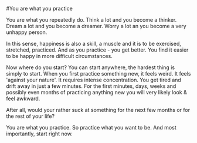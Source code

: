 #You are what you practice

You are what you repeatedly do. Think a lot and you become a thinker. Dream a lot and you become a dreamer. Worry a lot an you become a very unhappy person.

In this sense, happiness is also a skill, a muscle and it is to be exercised, stretched, practiced.
And as you practice - you get better. You find it easier to be happy in more difficult circumstances.

Now where do you start? You can start anywhere, the hardest thing is simply to start.
When you first practice something new, it feels weird. It feels 'against your nature'. It requires intense concentration. You get tired and drift away in just a few minutes. For the first minutes, days, weeks and possibly even months of practicing anything new you will very likely look & feel awkward.

After all, would your rather suck at something for the next few months or for the rest of your life?

You are what you practice. So practice what you want to be.
And most importantly, start right now.
